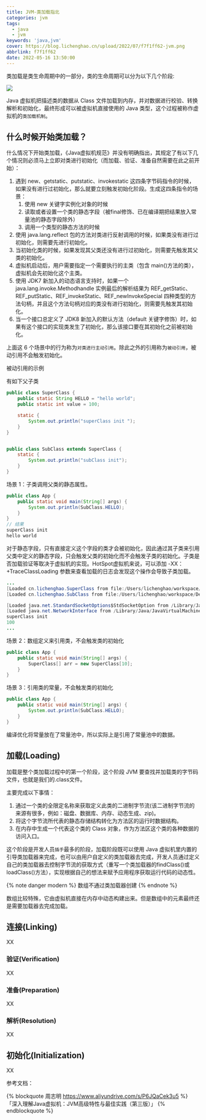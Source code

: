 ```yaml
---
title: JVM-类加载指北
categories: jvm
tags:
  - java
  - jvm
keywords: 'java,jvm'
cover: https://blog.lichenghao.cn/upload/2022/07/f7f1ff62-jvm.png
abbrlink: f7f1ff62
date: 2022-05-16 13:50:00
---
```

类加载是类生命周期中的一部分，类的生命周期可以分为以下几个阶段:

![](https://blog.lichenghao.cn/upload/2022/07/20143714-jvm.png)



Java 虚拟机把描述类的数据从 Class 文件加载到内存，并对数据进行校验、转换解析和初始化，最终形成可以被虚拟机直接使用的 Java 类型，这个过程被称作虚拟机的`类加载机制`。

## 什么时候开始类加载？

什么情况下开始类加载，《Java虚拟机规范》并没有明确指出，其规定了有以下几个情况则必须马上立即对类进行初始化（而加载、验证、准备自然需要在此之前开始）：

1. 遇到 new、getstatic、putstatic、invokestatic 这四条字节码指令的时候，如果没有进行过初始化，那么就要立刻触发初始化阶段。生成这四条指令的场景：
   1. 使用 new 关键字实例化对象的时候
   2. 读取或者设置一个类的静态字段（被final修饰、已在编译期把结果放入常量池的静态字段除外）
   3. 调用一个类型的静态方法的时候
2. 使用 java.lang.reflect 包的方法对类进行反射调用的时候，如果类没有进行过初始化，则需要先进行初始化。
3. 当初始化类的时候，如果发现其父类还没有进行过初始化，则需要先触发其父类的初始化。
4. 虚拟机启动后，用户需要指定一个需要执行的主类（包含 main()方法的类），虚拟机会先初始化这个主类。
5. 使用 JDK7 新加入的动态语言支持时，如果一个 java.lang.invoke.Methodhandle 实例最后的解析结果为 REF_getStatic、REF_putStatic、REF_invokeStatic、REF_newInvokeSpecial 四种类型的方法句柄，并且这个方法句柄对应的类没有进行初始化，则需要先触发其初始化。
6. 当一个接口总定义了 JDK8 新加入的默认方法（default 关键字修饰）时，如果有这个接口的实现类发生了初始化，那么该接口要在其初始化之前被初始化。

上面这 6 个场景中的行为称为`对类进行主动引用`。除此之外的引用称为`被动引用`，被动引用不会触发初始化。

被动引用的示例

有如下父子类

```java
public class SuperClass {
    public static String HELLO = "hello world";
    public static int value = 100;

    static {
        System.out.println("superClass init ");
    }
}


public class SubClass extends SuperClass {
    static {
        System.out.println("subClass init");
    }
}
```



场景 1：子类调用父类的静态属性。

```java
public class App {
    public static void main(String[] args) {
        System.out.println(SubClass.HELLO);
    }
}
// 结果
superClass init 
hello world
```

对于静态字段，只有直接定义这个字段的类才会被初始化，因此通过其子类来引用父类中定义的静态字段，只会触发父类的初始化而不会触发子类的初始化。子类是否加载验证等取决于虚拟机的实现。HotSpot虚拟机来说，可以添加 -XX：+TraceClassLoading 参数来查看加载的日志会发现这个操作会导致子类加载。

```java
...
[Loaded cn.lichenghao.SuperClass from file:/Users/lichenghao/workspace/DevTest/Demo1/target/classes/]
[Loaded cn.lichenghao.SubClass from file:/Users/lichenghao/workspace/DevTest/Demo1/target/classes/]

[Loaded java.net.StandardSocketOptions$StdSocketOption from /Library/Java/JavaVirtualMachines/jdk1.8.0_271.jdk/Contents/Home/jre/lib/rt.jar]
[Loaded java.net.NetworkInterface from /Library/Java/JavaVirtualMachines/jdk1.8.0_271.jdk/Contents/Home/jre/lib/rt.jar]
superClass init 
100
...
```



场景 2：数组定义来引用类，不会触发类的初始化

```java
public class App {
    public static void main(String[] args) {
        SuperClass[] arr = new SuperClass[10];
    }
}
```



场景 3：引用类的常量，不会触发类的初始化

```java
public class App {
    public static void main(String[] args) {
        System.out.println(SubClass.HELLO);
    }
}
```

编译优化将常量放在了常量池中，所以实际上是引用了常量池中的数据。

## 加载(Loading)

加载是整个类加载过程中的第一个阶段，这个阶段 JVM 要查找并加载类的字节码文件，也就是我们的.class文件。

主要完成以下事情：

1. 通过一个类的全限定名称来获取定义此类的二进制字节流(该二进制字节流的来源有很多，例如：磁盘、数据库、内存、动态生成、zip)。
2. 将这个字节流所代表的静态存储结构转化为方法区的运行时数据结构。
3. 在内存中生成一个代表这个类的 Class 对象，作为方法区这个类的各种数据的访问入口。

这个阶段是开发人员`插手`最多的阶段，加载阶段既可以使用 Java 虚拟机里内置的引导类加载器来完成，也可以由用户自定义的类加载器去完成，开发人员通过定义自己的类加载器去控制字节流的获取方式（重写一个类加载器的findClass()或loadClass()方法），实现根据自己的想法来赋予应用程序获取运行代码的动态性。



{% note danger modern %}
数组不通过类加载器创建
{% endnote %}

数组比较特殊，它由虚拟机直接在内存中动态构建出来。但是数组中的元素最终还是需要加载器去完成加载。

## 连接(Linking)

XX

### 验证(Verification)

XX

### 准备(Preparation)

XX

### 解析(Resolution)

XX

## 初始化(Initialization)

XX



参考文档：

{% blockquote 周志明  https://www.aliyundrive.com/s/P6JQaCek3u5 %}
「深入理解Java虚拟机：JVM高级特性与最佳实践（第三版）」
{% endblockquote %}

